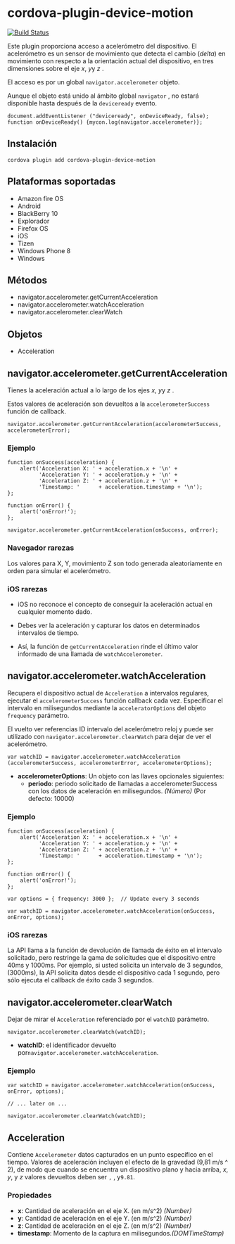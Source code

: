 <!---
# license: Licensed to the Apache Software Foundation (ASF) under one
#         or more contributor license agreements.  See the NOTICE file
#         distributed with this work for additional information
#         regarding copyright ownership.  The ASF licenses this file
#         to you under the Apache License, Version 2.0 (the
#         "License"); you may not use this file except in compliance
#         with the License.  You may obtain a copy of the License at
#
#           http://www.apache.org/licenses/LICENSE-2.0
#
#         Unless required by applicable law or agreed to in writing,
#         software distributed under the License is distributed on an
#         "AS IS" BASIS, WITHOUT WARRANTIES OR CONDITIONS OF ANY
#         KIND, either express or implied.  See the License for the
#         specific language governing permissions and limitations
#         under the License.
-->

# cordova-plugin-device-motion

[![Build Status](https://travis-ci.org/apache/cordova-plugin-device-motion.svg)](https://travis-ci.org/apache/cordova-plugin-device-motion)

Este plugin proporciona acceso a acelerómetro del dispositivo. El acelerómetro es un sensor de movimiento que detecta el cambio (*delta*) en movimiento con respecto a la orientación actual del dispositivo, en tres dimensiones sobre el eje *x*, *y*y *z* .

El acceso es por un global `navigator.accelerometer` objeto.

Aunque el objeto está unido al ámbito global `navigator` , no estará disponible hasta después de la `deviceready` evento.

    document.addEventListener ("deviceready", onDeviceReady, false);
    function onDeviceReady() {mycon.log(navigator.accelerometer)};
    

## Instalación

    cordova plugin add cordova-plugin-device-motion
    

## Plataformas soportadas

  * Amazon fire OS
  * Android
  * BlackBerry 10
  * Explorador
  * Firefox OS
  * iOS
  * Tizen
  * Windows Phone 8
  * Windows

## Métodos

  * navigator.accelerometer.getCurrentAcceleration
  * navigator.accelerometer.watchAcceleration
  * navigator.accelerometer.clearWatch

## Objetos

  * Acceleration

## navigator.accelerometer.getCurrentAcceleration

Tienes la aceleración actual a lo largo de los ejes *x*, *y*y *z* .

Estos valores de aceleración son devueltos a la `accelerometerSuccess` función de callback.

    navigator.accelerometer.getCurrentAcceleration(accelerometerSuccess, accelerometerError);
    

### Ejemplo

    function onSuccess(acceleration) {
        alert('Acceleration X: ' + acceleration.x + '\n' +
              'Acceleration Y: ' + acceleration.y + '\n' +
              'Acceleration Z: ' + acceleration.z + '\n' +
              'Timestamp: '      + acceleration.timestamp + '\n');
    };
    
    function onError() {
        alert('onError!');
    };
    
    navigator.accelerometer.getCurrentAcceleration(onSuccess, onError);
    

### Navegador rarezas

Los valores para X, Y, movimiento Z son todo generada aleatoriamente en orden para simular el acelerómetro.

### iOS rarezas

  * iOS no reconoce el concepto de conseguir la aceleración actual en cualquier momento dado.

  * Debes ver la aceleración y capturar los datos en determinados intervalos de tiempo.

  * Así, la función de `getCurrentAcceleration` rinde el último valor informado de una llamada de `watchAccelerometer`.

## navigator.accelerometer.watchAcceleration

Recupera el dispositivo actual de `Acceleration` a intervalos regulares, ejecutar el `accelerometerSuccess` función callback cada vez. Especificar el intervalo en milisegundos mediante la `acceleratorOptions` del objeto `frequency` parámetro.

El vuelto ver referencias ID intervalo del acelerómetro reloj y puede ser utilizado con `navigator.accelerometer.clearWatch` para dejar de ver el acelerómetro.

    var watchID = navigator.accelerometer.watchAcceleration (accelerometerSuccess, accelerometerError, accelerometerOptions);
    

  * **accelerometerOptions**: Un objeto con las llaves opcionales siguientes: 
      * **periodo**: periodo solicitado de llamadas a accelerometerSuccess con los datos de aceleración en milisegundos. *(Número)* (Por defecto: 10000)

### Ejemplo

    function onSuccess(acceleration) {
        alert('Acceleration X: ' + acceleration.x + '\n' +
              'Acceleration Y: ' + acceleration.y + '\n' +
              'Acceleration Z: ' + acceleration.z + '\n' +
              'Timestamp: '      + acceleration.timestamp + '\n');
    };
    
    function onError() {
        alert('onError!');
    };
    
    var options = { frequency: 3000 };  // Update every 3 seconds
    
    var watchID = navigator.accelerometer.watchAcceleration(onSuccess, onError, options);
    

### iOS rarezas

La API llama a la función de devolución de llamada de éxito en el intervalo solicitado, pero restringe la gama de solicitudes que el dispositivo entre 40ms y 1000ms. Por ejemplo, si usted solicita un intervalo de 3 segundos, (3000ms), la API solicita datos desde el dispositivo cada 1 segundo, pero sólo ejecuta el callback de éxito cada 3 segundos.

## navigator.accelerometer.clearWatch

Dejar de mirar el `Acceleration` referenciado por el `watchID` parámetro.

    navigator.accelerometer.clearWatch(watchID);
    

  * **watchID**: el identificador devuelto por`navigator.accelerometer.watchAcceleration`.

### Ejemplo

    var watchID = navigator.accelerometer.watchAcceleration(onSuccess, onError, options);
    
    // ... later on ...
    
    navigator.accelerometer.clearWatch(watchID);
    

## Acceleration

Contiene `Accelerometer` datos capturados en un punto específico en el tiempo. Valores de aceleración incluyen el efecto de la gravedad (9,81 m/s ^ 2), de modo que cuando se encuentra un dispositivo plano y hacia arriba, *x*, *y*, y *z* valores devueltos deben ser `` , `` , y`9.81`.

### Propiedades

  * **x**: Cantidad de aceleración en el eje X. (en m/s^2) *(Number)*
  * **y**: Cantidad de aceleración en el eje Y. (en m/s^2) *(Number)*
  * **z**: Cantidad de aceleración en el eje Z. (en m/s^2) *(Number)*
  * **timestamp**: Momento de la captura en milisegundos.*(DOMTimeStamp)*